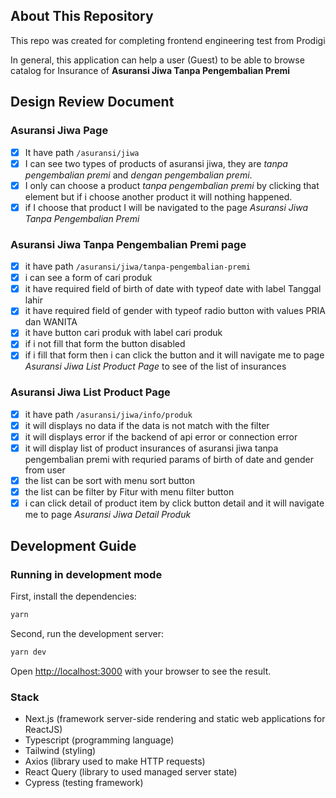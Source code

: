 ## About This Repository

This repo was created for completing frontend engineering test from Prodigi

In general, this application can help a user (Guest) to be able to browse catalog for Insurance of **Asuransi Jiwa Tanpa Pengembalian Premi**

## Design Review Document

### Asuransi Jiwa Page

- [x] It have path `/asuransi/jiwa`
- [x] I can see two types of products of asuransi jiwa, they are _tanpa pengembalian premi_ and _dengan pengembalian premi_.
- [x] I only can choose a product _tanpa pengembalian premi_ by clicking that element but if i choose another product it will nothing happened.
- [x] if I choose that product I will be navigated to the page _Asuransi Jiwa Tanpa Pengembalian Premi_

### Asuransi Jiwa Tanpa Pengembalian Premi page

- [x] it have path `/asuransi/jiwa/tanpa-pengembalian-premi`
- [x] i can see a form of cari produk
- [x] it have required field of birth of date with typeof date with label Tanggal lahir
- [x] it have required field of gender with typeof radio button with values PRIA dan WANITA
- [x] it have button cari produk with label cari produk
- [x] if i not fill that form the button disabled
- [x] if i fill that form then i can click the button and it will navigate me to page _Asuransi Jiwa List Product Page_ to see of the list of insurances

### Asuransi Jiwa List Product Page

- [x] it have path `/asuransi/jiwa/info/produk`
- [x] it will displays no data if the data is not match with the filter
- [x] it will displays error if the backend of api error or connection error
- [x] it will display list of product insurances of asuransi jiwa tanpa pengembalian premi with requried params of birth of date and gender from user
- [x] the list can be sort with menu sort button
- [x] the list can be filter by Fitur with menu filter button
- [x] i can click detail of product item by click button detail and it will navigate me to page _Asuransi Jiwa Detail Produk_

## Development Guide

### Running in development mode

First, install the dependencies:

```bash
yarn
```

Second, run the development server:

```bash
yarn dev
```

Open [http://localhost:3000](http://localhost:3000) with your browser to see the result.

### Stack

- Next.js (framework server-side rendering and static web applications for ReactJS)
- Typescript (programming language)
- Tailwind (styling)
- Axios (library used to make HTTP requests)
- React Query (library to used managed server state)
- Cypress (testing framework)
